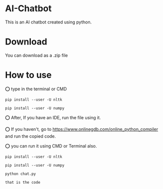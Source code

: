 # AI-Chatbot
This is an AI chatbot created using python.

# Download 
You can download as a .zip file

# How to use
⭕ type in the terminal or CMD

    pip install --user -U nltk
    
    pip install --user -U numpy
    
⭕ After, If you have an IDE, run the file using it.

⭕ If you haven't, go to https://www.onlinegdb.com/online_python_compiler and run the copied code.

⭕ you can run it using CMD or Terminal also.

    pip install --user -U nltk

    pip install --user -U numpy

    python chat.py

    that is the code
